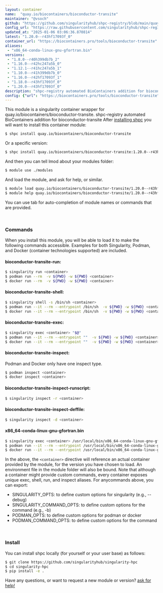 ```yaml
---
layout: container
name:  "quay.io/biocontainers/bioconductor-transite"
maintainer: "@vsoch"
github: "https://github.com/singularityhub/shpc-registry/blob/main/quay.io/biocontainers/bioconductor-transite/container.yaml"
config_url: "https://raw.githubusercontent.com/singularityhub/shpc-registry/main/quay.io/biocontainers/bioconductor-transite/container.yaml"
updated_at: "2025-01-06 03:06:36.870814"
latest: "1.20.0--r43hf17093f_0"
container_url: "https://biocontainers.pro/tools/bioconductor-transite"
aliases:
 - "x86_64-conda-linux-gnu-gfortran.bin"
versions:
 - "1.8.0--r40h399db7b_2"
 - "1.16.0--r42hc247a5b_0"
 - "1.12.1--r41hc247a5b_1"
 - "1.10.0--r41h399db7b_0"
 - "1.16.0--r42hf17093f_1"
 - "1.18.0--r43hf17093f_0"
 - "1.20.0--r43hf17093f_0"
description: "shpc-registry automated BioContainers addition for bioconductor-transite"
config: {"url": "https://biocontainers.pro/tools/bioconductor-transite", "maintainer": "@vsoch", "description": "shpc-registry automated BioContainers addition for bioconductor-transite", "latest": {"1.20.0--r43hf17093f_0": "sha256:7236ff9da3185d1b71318e90ccc55e3e37a456da8133216c1f7a41ee917927c8"}, "tags": {"1.8.0--r40h399db7b_2": "sha256:fc0a18d0b5dadf003485c93a1e49da747e2b71d8e5b2d050e7bd5f25e2b96939", "1.16.0--r42hc247a5b_0": "sha256:a3d0f0f7d87e898862d0fc977b6935246bc5160630aff4976feb20cb0578ad40", "1.12.1--r41hc247a5b_1": "sha256:aefb9e47789a2b5f76de0257bdf9777c6998592d9ff9fb9f3eabe7ca328343ec", "1.10.0--r41h399db7b_0": "sha256:fec9f864e0056eb06f2a1e917e3a56df1c59830504db514405a829373f4243b9", "1.16.0--r42hf17093f_1": "sha256:ac9dceb3452dc1abae26afd30f2c2bbe5e2625ff3e3fa9cdd5e5cf555519de1a", "1.18.0--r43hf17093f_0": "sha256:eb646d394db643c43b77033b87ef628d706294eb88878d038dac8fa36caab939", "1.20.0--r43hf17093f_0": "sha256:7236ff9da3185d1b71318e90ccc55e3e37a456da8133216c1f7a41ee917927c8"}, "docker": "quay.io/biocontainers/bioconductor-transite", "aliases": {"x86_64-conda-linux-gnu-gfortran.bin": "/usr/local/bin/x86_64-conda-linux-gnu-gfortran.bin"}}
---
```


This module is a singularity container wrapper for quay.io/biocontainers/bioconductor-transite.
shpc-registry automated BioContainers addition for bioconductor-transite
After [installing shpc](#install) you will want to install this container module:


```bash
$ shpc install quay.io/biocontainers/bioconductor-transite
```

Or a specific version:

```bash
$ shpc install quay.io/biocontainers/bioconductor-transite:1.20.0--r43hf17093f_0
```

And then you can tell lmod about your modules folder:

```bash
$ module use ./modules
```

And load the module, and ask for help, or similar.

```bash
$ module load quay.io/biocontainers/bioconductor-transite/1.20.0--r43hf17093f_0
$ module help quay.io/biocontainers/bioconductor-transite/1.20.0--r43hf17093f_0
```

You can use tab for auto-completion of module names or commands that are provided.

<br>

### Commands

When you install this module, you will be able to load it to make the following commands accessible.
Examples for both Singularity, Podman, and Docker (container technologies supported) are included.

#### bioconductor-transite-run:

```bash
$ singularity run <container>
$ podman run --rm  -v ${PWD} -w ${PWD} <container>
$ docker run --rm  -v ${PWD} -w ${PWD} <container>
```

#### bioconductor-transite-shell:

```bash
$ singularity shell -s /bin/sh <container>
$ podman run --it --rm --entrypoint /bin/sh  -v ${PWD} -w ${PWD} <container>
$ docker run --it --rm --entrypoint /bin/sh  -v ${PWD} -w ${PWD} <container>
```

#### bioconductor-transite-exec:

```bash
$ singularity exec <container> "$@"
$ podman run --it --rm --entrypoint ""  -v ${PWD} -w ${PWD} <container> "$@"
$ docker run --it --rm --entrypoint ""  -v ${PWD} -w ${PWD} <container> "$@"
```

#### bioconductor-transite-inspect:

Podman and Docker only have one inspect type.

```bash
$ podman inspect <container>
$ docker inspect <container>
```

#### bioconductor-transite-inspect-runscript:

```bash
$ singularity inspect -r <container>
```

#### bioconductor-transite-inspect-deffile:

```bash
$ singularity inspect -d <container>
```


#### x86_64-conda-linux-gnu-gfortran.bin

```bash
$ singularity exec <container> /usr/local/bin/x86_64-conda-linux-gnu-gfortran.bin
$ podman run --it --rm --entrypoint /usr/local/bin/x86_64-conda-linux-gnu-gfortran.bin   -v ${PWD} -w ${PWD} <container> -c " $@"
$ docker run --it --rm --entrypoint /usr/local/bin/x86_64-conda-linux-gnu-gfortran.bin   -v ${PWD} -w ${PWD} <container> -c " $@"
```



In the above, the `<container>` directive will reference an actual container provided
by the module, for the version you have chosen to load. An environment file in the
module folder will also be bound. Note that although a container
might provide custom commands, every container exposes unique exec, shell, run, and
inspect aliases. For anycommands above, you can export:

 - SINGULARITY_OPTS: to define custom options for singularity (e.g., --debug)
 - SINGULARITY_COMMAND_OPTS: to define custom options for the command (e.g., -b)
 - PODMAN_OPTS: to define custom options for podman or docker
 - PODMAN_COMMAND_OPTS: to define custom options for the command

<br>

### Install

You can install shpc locally (for yourself or your user base) as follows:

```bash
$ git clone https://github.com/singularityhub/singularity-hpc
$ cd singularity-hpc
$ pip install -e .
```

Have any questions, or want to request a new module or version? [ask for help!](https://github.com/singularityhub/singularity-hpc/issues)